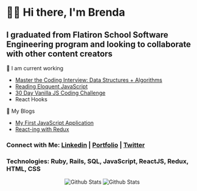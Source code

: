 # 👋🏻 Hi there, I'm Brenda

## I graduated from Flatiron School Software Engineering program and looking to collaborate with other content creators

🔭 I am current working

- [Master the Coding Interview: Data Structures + Algorithms](https://www.udemy.com/course/master-the-coding-interview-data-structures-algorithms/)
- [Reading Eloquent JavaScript](https://eloquentjavascript.net/)
- [30 Day Vanilla JS Coding Challenge](https://javascript30.com/)
- React Hooks

📕 My Blogs

<!-- BLOG-POST-LIST:START -->

- [My First JavaScript Application](https://brendaferrufino-22455.medium.com/my-javascript-learning-journey-729dd32a5b20)
- [React-ing with Redux](https://brenda-ferrufino.medium.com/react-redux-project-9a7f6a215ee8)

<!-- BLOG-POST-LIST:END -->

### Connect with Me: [Linkedin](https://www.linkedin.com/in/brendaferrufino) | [Portfolio](https://brenda-ferrufino.netlify.app/) | [Twitter](https://twitter.com/BrendaFerrufin4)

### Technologies: Ruby, Rails, SQL, JavaScript, ReactJS, Redux, HTML, CSS

<div align="center">

<img align="center space-around" alt="Github Stats" src="https://github-readme-stats.vercel.app/api/top-langs/?username=ferrufinob&theme=onedark"/>

<img align="center space-around" alt="Github Stats" src="https://github-readme-stats.vercel.app/api?username=ferrufinob&show_icons=true&theme=onedark"/>

</div>
